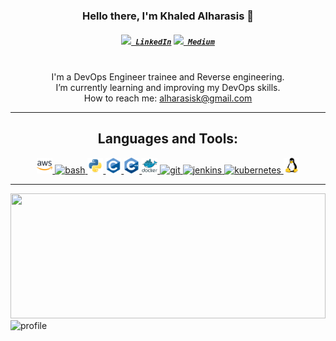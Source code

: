 <h3 align="center">Hello there, I'm Khaled Alharasis 👋</h3>
<h5 align="center">
<code><a href="https://www.linkedin.com/in/khaled-alharasis/" title="LinkedIn"><img width="22" src="https://img.shields.io/badge/LinkedIn-0077B5?style=for-the-badge&logo=linkedin&logoColor=white"> LinkedIn</a></code>
  <code><a href="https://medium.com/@Harasisco" title="Medium"><img width="22" src="https://img.shields.io/badge/Medium-12100E?style=for-the-badge&logo=medium&logoColor=white"> Medium</a></code>
</h5>
<p align="center">
  <br>I'm a DevOps Engineer trainee and Reverse engineering. 
  <br>I’m currently learning and improving my DevOps skills.
  <br>How to reach me: <a href="mailto: alharasisk@gmail.com">alharasisk@gmail.com</a>
</p>

<hr>

<h2 align="center">Languages and Tools:</h3>
<p align="center"> 
  <a href="https://aws.amazon.com" target="_blank" rel="noreferrer"> 
    <img src="https://raw.githubusercontent.com/devicons/devicon/master/icons/amazonwebservices/amazonwebservices-original-wordmark.svg" alt="aws"  height="25"/> </a>
  <a href="https://www.gnu.org/software/bash/" target="_blank" rel="noreferrer"> 
    <img src="https://www.vectorlogo.zone/logos/gnu_bash/gnu_bash-icon.svg" alt="bash"  height="25"/> </a>
  <a href="https://www.python.org" target="_blank" rel="noreferrer"> 
    <img src="https://raw.githubusercontent.com/devicons/devicon/master/icons/python/python-original.svg" alt="python" height="25"/> </a> 
  <a href="https://www.cprogramming.com/" target="_blank" rel="noreferrer"> 
    <img src="https://raw.githubusercontent.com/devicons/devicon/master/icons/c/c-original.svg" alt="c"  height="25"/> </a> 
  <a href="https://www.w3schools.com/cpp/" target="_blank" rel="noreferrer">
    <img src="https://raw.githubusercontent.com/devicons/devicon/master/icons/cplusplus/cplusplus-original.svg" alt="cplusplus"  height="25"/> </a>
  <a href="https://www.docker.com/" target="_blank" rel="noreferrer"> 
    <img src="https://raw.githubusercontent.com/devicons/devicon/master/icons/docker/docker-original-wordmark.svg" alt="docker"  height="25"/> </a>
  <a href="https://git-scm.com/" target="_blank" rel="noreferrer"> 
    <img src="https://www.vectorlogo.zone/logos/git-scm/git-scm-icon.svg" alt="git"  height="25"/> </a> 
  <a href="https://www.jenkins.io" target="_blank" rel="noreferrer">
    <img src="https://www.vectorlogo.zone/logos/jenkins/jenkins-icon.svg" alt="jenkins"  height="25"/> </a>
  <a href="https://kubernetes.io" target="_blank" rel="noreferrer"> 
    <img src="https://www.vectorlogo.zone/logos/kubernetes/kubernetes-icon.svg" alt="kubernetes"  height="25"/> </a> 
  <a href="https://www.linux.org/" target="_blank" rel="noreferrer"> 
    <img src="https://raw.githubusercontent.com/devicons/devicon/master/icons/linux/linux-original.svg" alt="linux"  height="25"/> </a> 
</p>
<hr>

<a href="https://github.com/Harasisco/github-readme-stats" title="Go to Source"><img width="100%" height="200" src="https://github-readme-stats.vercel.app/api?username=Harasisco&show_icons=true&theme=gotham"></a>
![profile](https://komarev.com/ghpvc/?username=Harasisco&color=red&style=plastic)
